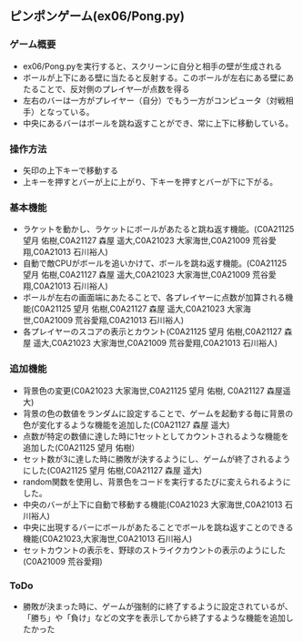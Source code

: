 ## ピンポンゲーム(ex06/Pong.py)
### ゲーム概要
* ex06/Pong.pyを実行すると、スクリーンに自分と相手の壁が生成される
* ボールが上下にある壁に当たると反射する。このボールが左右にある壁にあたることで、反対側のプレイヤ―が点数を得る
* 左右のバーは一方がプレイヤー（自分）でもう一方がコンピュータ（対戦相手）となっている。
* 中央にあるバーはボールを跳ね返すことができ、常に上下に移動している。

### 操作方法
* 矢印の上下キーで移動する
* 上キーを押すとバーが上に上がり、下キーを押すとバーが下に下がる。

### 基本機能
- ラケットを動かし、ラケットにボールがあたると跳ね返す機能。(C0A21125 望月 佑樹,C0A21127 森屋 遥大,C0A21023 大家海世,C0A21009 荒谷愛翔,C0A21013 石川裕人)
- 自動で敵CPUがボールを追いかけて、ボールを跳ね返す機能。(C0A21125 望月 佑樹,C0A21127 森屋 遥大,C0A21023 大家海世,C0A21009 荒谷愛翔,C0A21013 石川裕人)
- ボールが左右の画面端にあたることで、各プレイヤーに点数が加算される機能(C0A21125 望月 佑樹,C0A21127 森屋 遥大,C0A21023 大家海世,C0A21009 荒谷愛翔,C0A21013 石川裕人)
- 各プレイヤーのスコアの表示とカウント(C0A21125 望月 佑樹,C0A21127 森屋 遥大,C0A21023 大家海世,C0A21009 荒谷愛翔,C0A21013 石川裕人)

### 追加機能
- 背景色の変更(C0A21023 大家海世,C0A21125 望月 佑樹, C0A21127 森屋遥大)
- 背景の色の数値をランダムに設定することで、ゲームを起動する毎に背景の色が変化するような機能を追加した(C0A21127 森屋 遥大)
- 点数が特定の数値に達した時に1セットとしてカウントされるような機能を追加した(C0A21125 望月 佑樹）
- セット数が3に達した時に勝敗が決するようにし、ゲームが終了されるようにした(C0A21125 望月 佑樹,C0A21127 森屋 遥大)
- random関数を使用し、背景色をコードを実行するたびに変えられるようにした。
- 中央のバーが上下に自動で移動する機能(C0A21023 大家海世,C0A21013 石川裕人)
- 中央に出現するバーにボールがあたることでボールを跳ね返すことのできる機能(C0A21023,大家海世,C0A21013 石川裕人)
- セットカウントの表示を、野球のストライクカウントの表示のようにした(C0A21009 荒谷愛翔)

### ToDo
* 勝敗が決まった時に、ゲームが強制的に終了するように設定されているが、「勝ち」や「負け」などの文字を表示してから終了するような機能を追加したかった